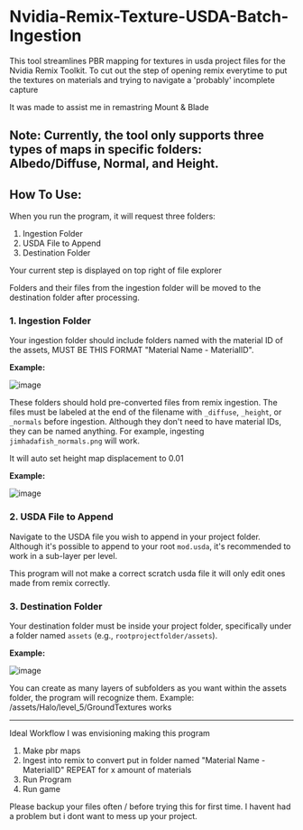# Nvidia-Remix-Texture-USDA-Batch-Ingestion

This tool streamlines PBR mapping for textures in usda project files for the Nvidia Remix Toolkit. To cut out the step of opening remix everytime to put the textures on materials and trying to navigate a 'probably' incomplete capture

It was made to assist me in remastring Mount & Blade

## **Note:** Currently, the tool only supports three types of maps in specific folders: Albedo/Diffuse, Normal, and Height.

## How To Use:

When you run the program, it will request three folders:

1. Ingestion Folder
2. USDA File to Append
3. Destination Folder

Your current step is displayed on top right of file explorer

Folders and their files from the ingestion folder will be moved to the destination folder after processing.

### 1. Ingestion Folder
Your ingestion folder should include folders named with the material ID of the assets, MUST BE THIS FORMAT "Material Name - MaterialID".

**Example:**

![image](https://github.com/Night1099/Nvidia-Remix-Texture-USDA-Batch-Ingestion/assets/90132896/08d3a82d-20df-4e28-b008-91bb2248a49c)

These folders should hold pre-converted files from remix ingestion. The files must be labeled at the end of the filename with `_diffuse`, `_height`, or `_normals` before ingestion. Although they don't need to have material IDs, they can be named anything. For example, ingesting `jimhadafish_normals.png` will work.

It will auto set height map displacement to 0.01

**Example:**

![image](https://github.com/Night1099/Nvidia-Remix-Texture-USDA-Batch-Ingestion/assets/90132896/cde97a51-9b26-447f-806a-b6156e1b58f3)

### 2. USDA File to Append
Navigate to the USDA file you wish to append in your project folder. Although it's possible to append to your root `mod.usda`, it's recommended to work in a sub-layer per level.

This program will not make a correct scratch usda file it will only edit ones made from remix correctly.

### 3. Destination Folder
Your destination folder must be inside your project folder, specifically under a folder named `assets` (e.g., `rootprojectfolder/assets`).

**Example:**

![image](https://github.com/Night1099/Nvidia-Remix-Texture-USDA-Batch-Ingestion/assets/90132896/54f42439-caf9-41e2-93e4-60bd3420c0d2)

You can create as many layers of subfolders as you want within the assets folder, the program will recognize them.
Example: /assets/Halo/level_5/GroundTextures works

----------------------------------------------------------------------------------------------------------------------------------------------------------------------------------------------------------------------------------------------
Ideal Workflow I was envisioning making this program

1. Make pbr maps
2. Ingest into remix to convert put in folder named "Material Name - MaterialID" REPEAT for x amount of materials
3. Run Program
4. Run game

Please backup your files often / before trying this for first time. I havent had a problem but i dont want to mess up your project.
